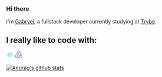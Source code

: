 ### Hi there
<p>I'm <a href="https://www.linkedin.com/in/gabryelryba/" target="_blank">Gabryel</a>, a fullstack developer currently studying at <a href="https://github.com/betrybe" target="_blank">Trybe</a>.</p>

## I really like to code with:
<code><img height="20" src="https://raw.githubusercontent.com/github/explore/80688e429a7d4ef2fca1e82350fe8e3517d3494d/topics/react/react.png" alt="React"></code>
<code><img height="20" src="https://raw.githubusercontent.com/github/explore/80688e429a7d4ef2fca1e82350fe8e3517d3494d/topics/redux/redux.png" alt="Redux"></code>

[![Anurag's github stats](https://github-readme-stats.vercel.app/api?username=gabryelryba)](https://github.com/anuraghazra/github-readme-stats)
<!--
**Gabryelryba/gabryelryba** is a ✨ _special_ ✨ repository because its `README.md` (this file) appears on your GitHub profile.

Here are some ideas to get you started:

- 🔭 I’m currently working on ...
- 🌱 I’m currently learning ...
- 👯 I’m looking to collaborate on ...
- 🤔 I’m looking for help with ...
- 💬 Ask me about ...
- 📫 How to reach me: ...
- 😄 Pronouns: ...
- ⚡ Fun fact: ...
-->
